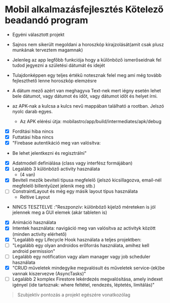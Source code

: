 # Mobil alkalmazásfejlesztés Kötelező beadandó program

- Egyéni választott projekt
- Sajnos nem sikerült megoldani a horoszkóp kirajzolását(amit csak plusz munkának terveztem magamnak)
- Jelenleg az app legfőbb funkciója hogy a különböző ismerőseidnak fel tudod jegyezni a születési dátumát és idejét
- Tulajdonképpen egy teljes értékű notesznak felel meg ami még tovább fejleszthető lenne horoszkóp elemzésre

- A dátum mező azért van meghagyva Text-nek mert iégny esetén lehet bele dátumot, vagy dátumot és időt, vagy dátumot időt és helyet írni.

- az APK-nak a kulcsa a kulcs nevű mappában található a rootban. Jelszó nyolc darab egyes.
   - Az APK elérési útja: mobilastro/app/build/intermediates/apk/debug

- [x] Fordítási hiba nincs
- [x] Futtatási hiba nincs
- [x] "Firebase autentikáció meg van valósítva: 
- Be lehet jelentkezni és regisztrálni"
- [x] Adatmodell definiálása (class vagy interfész formájában)
- [x] Legalább 3 különböző activity használata 
   - (4 van)
- [x] Beviteli mezők beviteli típusa megfelelő (jelszó kicsillagozva, email-nél megfelelő billentyűzet jelenik meg stb.)
- [ ] ConstraintLayout és még egy másik layout típus használata 
  - Reltive Layout
- NINCS TESZTELVE :"Reszponzív:  különböző kijelző méreteken is jól jelennek meg a GUI elemek (akár tableten is)
- [x] Animáció használata
- [x] Intentek használata: navigáció meg van valósítva az activityk között (minden activity elérhető)
- [x] "Legalább egy Lifecycle Hook használata a teljes projektben:
- [ ] "Legalább egy olyan androidos erőforrás használata, amihez kell android permission"
- [ ] Legalább egy notification vagy alam manager vagy job scheduler használata 
- [x] "CRUD műveletek mindegyike megvalósult és műveletek service-(ek)be vannak kiszervezve (AsyncTasks)"
- [ ] Legalább 2 komplex Firestore lekérdezés megvalósítása, amely indexet igényel (ide tartoznak: where feltétel, rendezés, léptetés, limitálás)"
 > Szubjektív pontozás a projekt egészére vonatkozólag
